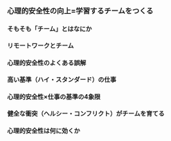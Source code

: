 ### 心理的安全性の向上=学習するチームをつくる
#### そもそも「チーム」とはなにか
#### リモートワークとチーム
#### 心理的安全性のよくある誤解
#### 高い基準（ハイ・スタンダード）の仕事
#### 心理的安全性×仕事の基準の4象限
#### 健全な衝突（ヘルシー・コンフリクト）がチームを育てる
#### 心理的安全性は何に効くか
